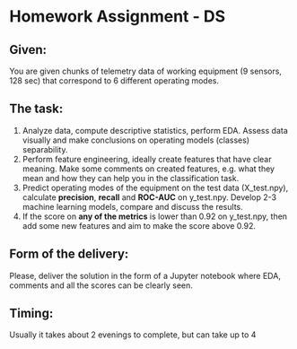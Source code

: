# Homework Assignment - DS

## Given:
You are given chunks of telemetry data of working equipment (9 sensors, 128 sec) that correspond to 6 different operating modes.
## The task:
1. Analyze data, compute descriptive statistics, perform EDA. Assess data visually and make conclusions on operating models (classes) separability.
2. Perform feature engineering, ideally create features that have clear meaning. Make some comments on created features, e.g. what they mean and how they can help you in the classification task.
3. Predict operating modes of the equipment on the test data (X_test.npy), calculate **precision**, **recall** and **ROC-AUC** on y_test.npy. Develop 2-3 machine learning models, compare and discuss the results.
4. If the score on **any of the metrics** is lower than 0.92 on y_test.npy, then add some new features and aim to make the score above 0.92.
## Form of the delivery:
Please, deliver the solution in the form of a Jupyter notebook where EDA, comments and all the scores can be clearly seen.
## Timing:
Usually it takes about 2 evenings to complete, but can take up to 4
